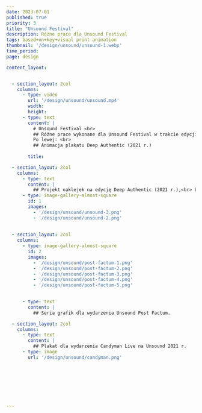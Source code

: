```yaml
---
date: 2023-07-01
published: true
priority: 3
title: "Unsound Festival"
description: Różne prace dla Unsound Festival 
tags: based+on+key+visual print animation
thumbnail: '/design/unsound/unsound-1.webp'
time_period: 
page: design

content_layout:


  - section_layout: 2col
    columns:
      - type: video
        url: '/design/unsound/unsound.mp4'
        width:
        height:
      - type: text
        content: |
          # Unsound Festival <br> 
          ## Różne prace wykonane dla Unsound Festival w trakcie edycji Solidarity 2019 i Deep Authentic 2021 <br> <br>
          Po lewej: <br>
          ## Animacja plakatu Deep Authentic (2021 r.)
            
        title: 

  - section_layout: 2col
    columns:
      - type: text
        content: |
          ## Projekt naklejek na edycję Deep Authentic (2021 r.),<br> bazujące na key visual zaprojektowanego przez Sama Rolfesa.   
      - type: image-gallery-almost-square
        id: 1
        images:
          - '/design/unsound/unsound-3.png'
          - '/design/unsound/unsound-2.png'
         
        
  - section_layout: 2col
    columns: 
      - type: image-gallery-almost-square
        id: 2
        images:
          - '/design/unsound/post-factum-1.png'
          - '/design/unsound/post-factum-2.png'
          - '/design/unsound/post-factum-3.png'
          - '/design/unsound/post-factum-4.png'
          - '/design/unsound/post-factum-5.png'

          
      - type: text
        content: |
          ## Seria grafik dla wydarzenia Unsound Post Factum.     

  - section_layout: 2col
    columns:
      - type: text
        content: |
          ## Plakat dla wydarzenia Candyman Live na Unsound 2021 r.  
      - type: image
        url: '/design/unsound/candyman.png'
    




 

        
---
```

